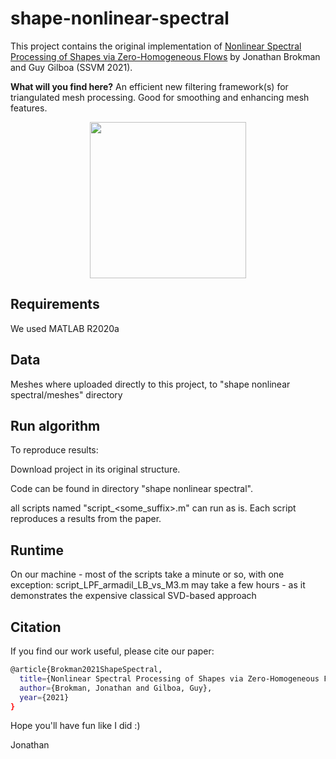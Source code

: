 # shape-nonlinear-spectral
This project contains the original implementation of
[Nonlinear Spectral Processing of Shapes via Zero-Homogeneous Flows](https://www.springerprofessional.de/en/nonlinear-spectral-processing-of-shapes-via-zero-homogeneous-flo/19119118)
by Jonathan Brokman and Guy Gilboa (SSVM 2021).

**What will you find here?**
An efficient new filtering framework(s) for triangulated mesh processing. Good for smoothing and enhancing mesh features.
<p align="center">
	<img src="![Alt text](relative/path/to/img.jpg?raw=true "Title")
" | height=250>
</p>

## Requirements
We used MATLAB R2020a
## Data
Meshes where uploaded directly to this project, to "shape nonlinear spectral/meshes" directory
## Run algorithm
To reproduce results:

Download project in its original structure.

Code can be found in directory  "shape nonlinear spectral".

all scripts named "script_<some_suffix>.m" can run as is. Each script reproduces a results from the paper.

## Runtime
On our machine - most of the scripts take a minute or so, with one exception: script_LPF_armadil_LB_vs_M3.m may take a few hours - as it demonstrates the expensive classical SVD-based approach

## Citation
If you find our work useful, please cite our paper:
```bash
@article{Brokman2021ShapeSpectral,
  title={Nonlinear Spectral Processing of Shapes via Zero-Homogeneous Flows},
  author={Brokman, Jonathan and Gilboa, Guy},
  year={2021}
}
```

Hope you'll have fun like I did :)

Jonathan

